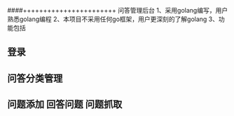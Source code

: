 ####+++++++++++++++++++++++
问答管理后台
1、采用golang编写，用户熟悉golang编程 
2、本项目不采用任何go框架，用户更深刻的了解golang
3、功能包括
## 登录
## 问答分类管理
## 问题添加 回答问题 问题抓取
